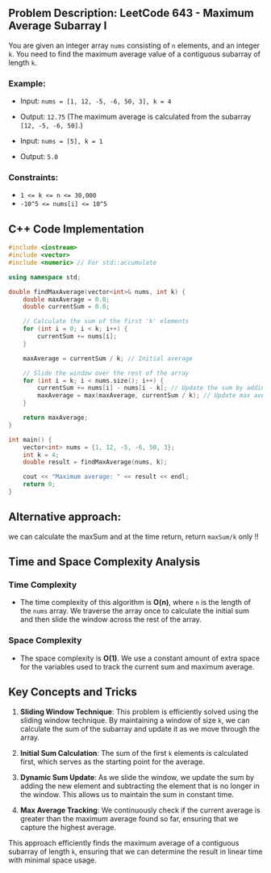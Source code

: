 ## Problem Description: LeetCode 643 - Maximum Average Subarray I

You are given an integer array `nums` consisting of `n` elements, and an integer `k`. You need to find the maximum average value of a contiguous subarray of length `k`.

### Example:
- Input: `nums = [1, 12, -5, -6, 50, 3], k = 4`
- Output: `12.75` (The maximum average is calculated from the subarray `[12, -5, -6, 50]`.)

- Input: `nums = [5], k = 1`
- Output: `5.0`

### Constraints:
- `1 <= k <= n <= 30,000`
- `-10^5 <= nums[i] <= 10^5`

## C++ Code Implementation

```cpp
#include <iostream>
#include <vector>
#include <numeric> // For std::accumulate

using namespace std;

double findMaxAverage(vector<int>& nums, int k) {
    double maxAverage = 0.0;
    double currentSum = 0.0;

    // Calculate the sum of the first 'k' elements
    for (int i = 0; i < k; i++) {
        currentSum += nums[i];
    }

    maxAverage = currentSum / k; // Initial average

    // Slide the window over the rest of the array
    for (int i = k; i < nums.size(); i++) {
        currentSum += nums[i] - nums[i - k]; // Update the sum by adding the new element and removing the oldest
        maxAverage = max(maxAverage, currentSum / k); // Update max average if needed
    }

    return maxAverage;
}

int main() {
    vector<int> nums = {1, 12, -5, -6, 50, 3};
    int k = 4;
    double result = findMaxAverage(nums, k);

    cout << "Maximum average: " << result << endl;
    return 0;
}
```
## Alternative approach:
we can calculate the maxSum and at the time return, return `maxSum/k` only !!

## Time and Space Complexity Analysis

### Time Complexity
- The time complexity of this algorithm is **O(n)**, where `n` is the length of the `nums` array. We traverse the array once to calculate the initial sum and then slide the window across the rest of the array.

### Space Complexity
- The space complexity is **O(1)**. We use a constant amount of extra space for the variables used to track the current sum and maximum average.

## Key Concepts and Tricks

1. **Sliding Window Technique**: This problem is efficiently solved using the sliding window technique. By maintaining a window of size `k`, we can calculate the sum of the subarray and update it as we move through the array.

2. **Initial Sum Calculation**: The sum of the first `k` elements is calculated first, which serves as the starting point for the average.

3. **Dynamic Sum Update**: As we slide the window, we update the sum by adding the new element and subtracting the element that is no longer in the window. This allows us to maintain the sum in constant time.

4. **Max Average Tracking**: We continuously check if the current average is greater than the maximum average found so far, ensuring that we capture the highest average.

This approach efficiently finds the maximum average of a contiguous subarray of length `k`, ensuring that we can determine the result in linear time with minimal space usage.
